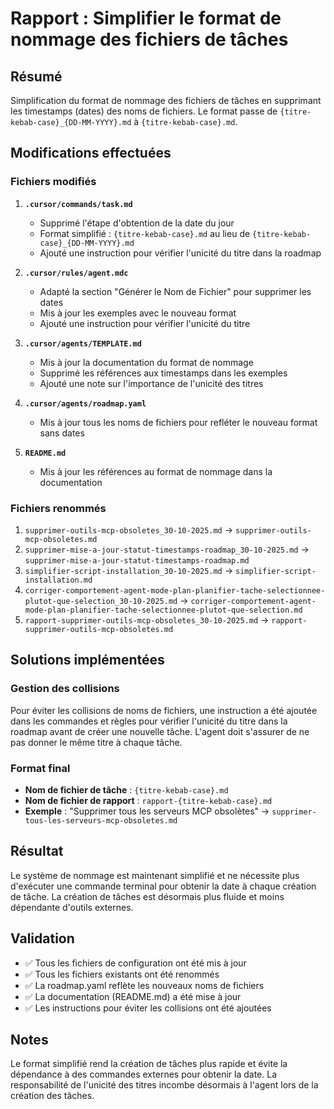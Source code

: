 # Rapport : Simplifier le format de nommage des fichiers de tâches

## Résumé

Simplification du format de nommage des fichiers de tâches en supprimant les timestamps (dates) des noms de fichiers. Le format passe de `{titre-kebab-case}_{DD-MM-YYYY}.md` à `{titre-kebab-case}.md`.

## Modifications effectuées

### Fichiers modifiés

1. **`.cursor/commands/task.md`**
   - Supprimé l'étape d'obtention de la date du jour
   - Format simplifié : `{titre-kebab-case}.md` au lieu de `{titre-kebab-case}_{DD-MM-YYYY}.md`
   - Ajouté une instruction pour vérifier l'unicité du titre dans la roadmap

2. **`.cursor/rules/agent.mdc`**
   - Adapté la section "Générer le Nom de Fichier" pour supprimer les dates
   - Mis à jour les exemples avec le nouveau format
   - Ajouté une instruction pour vérifier l'unicité du titre

3. **`.cursor/agents/TEMPLATE.md`**
   - Mis à jour la documentation du format de nommage
   - Supprimé les références aux timestamps dans les exemples
   - Ajouté une note sur l'importance de l'unicité des titres

4. **`.cursor/agents/roadmap.yaml`**
   - Mis à jour tous les noms de fichiers pour refléter le nouveau format sans dates

5. **`README.md`**
   - Mis à jour les références au format de nommage dans la documentation

### Fichiers renommés

1. `supprimer-outils-mcp-obsoletes_30-10-2025.md` → `supprimer-outils-mcp-obsoletes.md`
2. `supprimer-mise-a-jour-statut-timestamps-roadmap_30-10-2025.md` → `supprimer-mise-a-jour-statut-timestamps-roadmap.md`
3. `simplifier-script-installation_30-10-2025.md` → `simplifier-script-installation.md`
4. `corriger-comportement-agent-mode-plan-planifier-tache-selectionnee-plutot-que-selection_30-10-2025.md` → `corriger-comportement-agent-mode-plan-planifier-tache-selectionnee-plutot-que-selection.md`
5. `rapport-supprimer-outils-mcp-obsoletes_30-10-2025.md` → `rapport-supprimer-outils-mcp-obsoletes.md`

## Solutions implémentées

### Gestion des collisions

Pour éviter les collisions de noms de fichiers, une instruction a été ajoutée dans les commandes et règles pour vérifier l'unicité du titre dans la roadmap avant de créer une nouvelle tâche. L'agent doit s'assurer de ne pas donner le même titre à chaque tâche.

### Format final

- **Nom de fichier de tâche** : `{titre-kebab-case}.md`
- **Nom de fichier de rapport** : `rapport-{titre-kebab-case}.md`
- **Exemple** : "Supprimer tous les serveurs MCP obsolètes" → `supprimer-tous-les-serveurs-mcp-obsoletes.md`

## Résultat

Le système de nommage est maintenant simplifié et ne nécessite plus d'exécuter une commande terminal pour obtenir la date à chaque création de tâche. La création de tâches est désormais plus fluide et moins dépendante d'outils externes.

## Validation

- ✅ Tous les fichiers de configuration ont été mis à jour
- ✅ Tous les fichiers existants ont été renommés
- ✅ La roadmap.yaml reflète les nouveaux noms de fichiers
- ✅ La documentation (README.md) a été mise à jour
- ✅ Les instructions pour éviter les collisions ont été ajoutées

## Notes

Le format simplifié rend la création de tâches plus rapide et évite la dépendance à des commandes externes pour obtenir la date. La responsabilité de l'unicité des titres incombe désormais à l'agent lors de la création des tâches.

